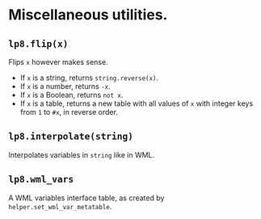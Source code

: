 
Miscellaneous utilities.
===============================================================================

`lp8.flip(x)`
-------------------------------------------------------------------------------
Flips `x` however makes sense.

* If `x` is a string, returns `string.reverse(x)`.
* If `x` is a number, returns `-x`.
* If `x` is a Boolean, returns `not x`.
* If `x` is a table, returns a new table with all values of `x` with integer
  keys from `1` to `#x`, in reverse order.


`lp8.interpolate(string)`
-------------------------------------------------------------------------------
Interpolates variables in `string` like in WML.


`lp8.wml_vars`
-------------------------------------------------------------------------------
A WML variables interface table, as created by `helper.set_wml_var_metatable`.


